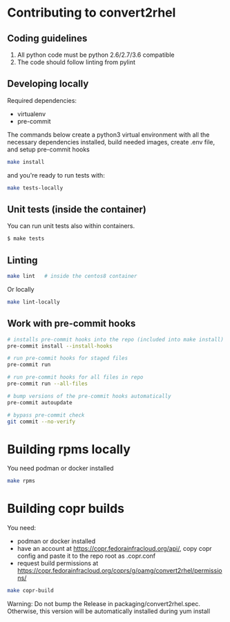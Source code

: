 # Contributing to convert2rhel

## Coding guidelines
1. All python code must be python 2.6/2.7/3.6 compatible
1. The code should follow linting from pylint

## Developing locally

Required dependencies:
- virtualenv
- pre-commit

The commands below create a python3 virtual environment with all the necessary dependencies installed,
build needed images,
create .env file, and
setup pre-commit hooks
```bash
make install
```

and you're ready to run tests with:
```bash
make tests-locally
```

## Unit tests (inside the container)
You can run unit tests also within containers.

```bash
$ make tests
```

## Linting

```bash
make lint   # inside the centos8 container
```
Or locally
```bash
make lint-locally
```

## Work with pre-commit hooks

```bash
# installs pre-commit hooks into the repo (included into make install)
pre-commit install --install-hooks

# run pre-commit hooks for staged files
pre-commit run

# run pre-commit hooks for all files in repo
pre-commit run --all-files

# bump versions of the pre-commit hooks automatically
pre-commit autoupdate

# bypass pre-commit check
git commit --no-verify
```

# Building rpms locally

You need podman or docker installed

```bash
make rpms
```

# Building copr builds

You need:
- podman or docker installed
- have an account at https://copr.fedorainfracloud.org/api/, copy copr config
  and paste it to the repo root as .copr.conf
- request build permissions at https://copr.fedorainfracloud.org/coprs/g/oamg/convert2rhel/permissions/

```bash
make copr-build
```

Warning: Do not bump the Release in packaging/convert2rhel.spec.
Otherwise, this version will be automatically installed during yum install
